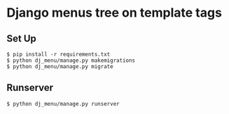Django menus tree on template tags
==================================

Set Up
------
    $ pip install -r requirements.txt
    $ python dj_menu/manage.py makemigrations
    $ python dj_menu/manage.py migrate

Runserver
---
    $ python dj_menu/manage.py runserver